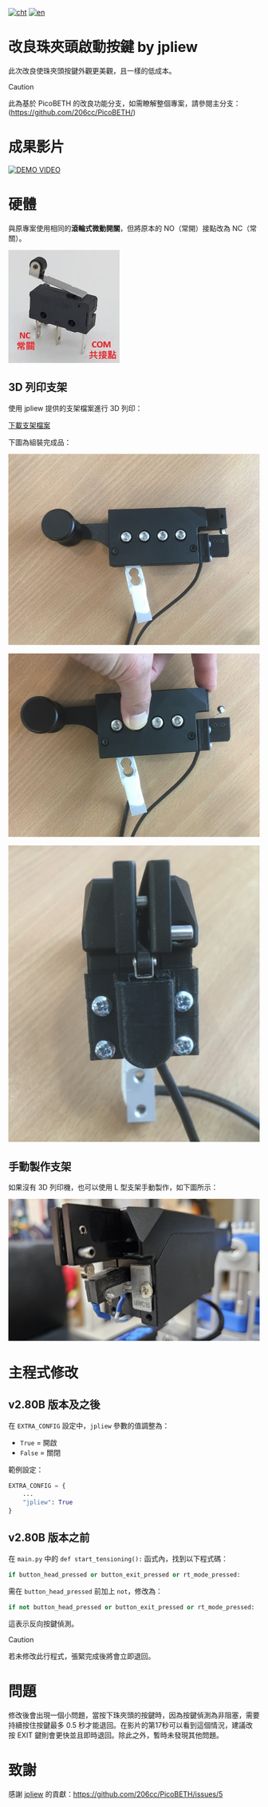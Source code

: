 [![cht](https://img.shields.io/badge/lang-cht-green.svg)](README.cht.md)
[![en](https://img.shields.io/badge/lang-en-red.svg)](README.md)

# 改良珠夾頭啟動按鍵 by jpliew

此次改良使珠夾頭按鍵外觀更美觀，且一樣的低成本。

> [!CAUTION]
> 此為基於 PicoBETH 的改良功能分支，如需瞭解整個專案，請參閱主分支：(https://github.com/206cc/PicoBETH/)

# 成果影片

[![DEMO VIDEO](https://img.youtube.com/vi/U8-CrL-Yr1A/0.jpg)](https://www.youtube.com/watch?v=U8-CrL-Yr1A)

# 硬體

與原專案使用相同的**滾輪式微動開關**，但將原本的 NO（常開）接點改為 NC（常關）。

![sw](docs/sw.jpg)

## 3D 列印支架

使用 jpliew 提供的支架檔案進行 3D 列印：

[下載支架檔案](https://github.com/user-attachments/files/17158580/BadmintonTensionClampSwitch.zip)

下圖為組裝完成品：

![final](docs/final1.jpg)

![final](docs/final2.jpg)

![final](docs/final3.jpg)

## 手動製作支架

如果沒有 3D 列印機，也可以使用 L 型支架手動製作，如下圖所示：

![bracket](docs/bracket.jpg)

# 主程式修改

## v2.80B 版本及之後

在 `EXTRA_CONFIG` 設定中，`jpliew` 參數的值調整為：

- `True` = 開啟  
- `False` = 關閉  

範例設定：

```python
EXTRA_CONFIG = {
    ...
    "jpliew": True
}
```

## v2.80B 版本之前

在 `main.py` 中的 `def start_tensioning():` 函式內，找到以下程式碼：

```python
if button_head_pressed or button_exit_pressed or rt_mode_pressed:
```

需在 `button_head_pressed` 前加上 `not`，修改為：

```python
if not button_head_pressed or button_exit_pressed or rt_mode_pressed:
```

這表示反向按鍵偵測。

> [!CAUTION]
> 若未修改此行程式，張緊完成後將會立即退回。

# 問題

修改後會出現一個小問題，當按下珠夾頭的按鍵時，因為按鍵偵測為非阻塞，需要持續按住按鍵最多 0.5 秒才能退回。在影片的第17秒可以看到這個情況，建議改按 EXIT 鍵則會更快並且即時退回。除此之外，暫時未發現其他問題。

# 致謝

感謝 [jpliew](https://github.com/jpliew) 的貢獻：https://github.com/206cc/PicoBETH/issues/5
